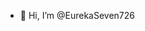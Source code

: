 - 👋 Hi, I’m @EurekaSeven726


<!---
EurekaSeven726/EurekaSeven726 is a ✨ special ✨ repository because its `README.md` (this file) appears on your GitHub profile.
You can click the Preview link to take a look at your changes.
--->
